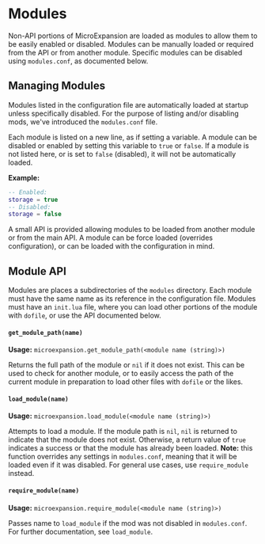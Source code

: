 # Modules
Non-API portions of MicroExpansion are loaded as modules to allow them to be easily enabled or disabled. Modules can be manually loaded or required from the API or from another module. Specific modules can be disabled using `modules.conf`, as documented below.

## Managing Modules
Modules listed in the configuration file are automatically loaded at startup unless specifically disabled. For the purpose of listing and/or disabling mods, we've introduced the `modules.conf` file.

Each module is listed on a new line, as if setting a variable. A module can be disabled or enabled by setting this variable to `true` or `false`. If a module is not listed here, or is set to `false` (disabled), it will not be automatically loaded.

__Example:__
```lua
-- Enabled:
storage = true
-- Disabled:
storage = false
```

A small API is provided allowing modules to be loaded from another module or from the main API. A module can be force loaded (overrides configuration), or can be loaded with the configuration in mind.

## Module API
Modules are places a subdirectories of the `modules` directory. Each module must have the same name as its reference in the configuration file. Modules must have an `init.lua` file, where you can load other portions of the module with `dofile`, or use the API documented below.

#### `get_module_path(name)`
__Usage:__ `microexpansion.get_module_path(<module name (string)>)`

Returns the full path of the module or `nil` if it does not exist. This can be used to check for another module, or to easily access the path of the current module in preparation to load other files with `dofile` or the likes.

#### `load_module(name)`
__Usage:__ `microexpansion.load_module(<module name (string)>)`

Attempts to load a module. If the module path is `nil`, `nil` is returned to indicate that the module does not exist. Otherwise, a return value of `true` indicates a success or that the module has already been loaded. __Note:__ this function overrides any settings in `modules.conf`, meaning that it will be loaded even if it was disabled. For general use cases, use `require_module` instead.

#### `require_module(name)`
__Usage:__ `microexpansion.require_module(<module name (string)>)`

Passes name to `load_module` if the mod was not disabled in `modules.conf`. For further documentation, see `load_module`.
